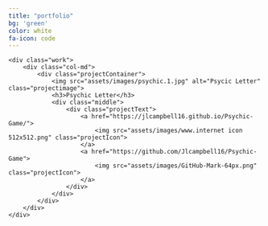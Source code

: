 ```yaml
---
title: "portfolio"
bg: 'green'
color: white
fa-icon: code
---
```


<div class="row">
    <div class="col-md-12">
    </div>
</div>

<div class="row">

    <div class="work">
        <div class="col-md">
            <div class="projectContainer">
                <img src="assets/images/psychic.1.jpg" alt="Psycic Letter" class="projectimage">
                <h3>Psychic Letter</h3>
                <div class="middle">
                    <div class="projectText">
                        <a href="https://jlcampbell16.github.io/Psychic-Game/">
                            <img src="assets/images/www.internet icon 512x512.png" class="projectIcon">
                        </a>
                        <a href="https://github.com/Jlcampbell16/Psychic-Game">
                            <img src="assets/images/GitHub-Mark-64px.png" class="projectIcon">
                        </a>
                    </div>
                </div>
            </div>
        </div>
    </div>
